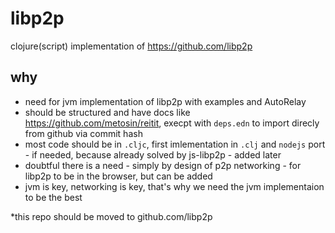 # libp2p
clojure(script) implementation of https://github.com/libp2p

## why

- need for jvm implementation of libp2p with examples and AutoRelay
- should be structured and have docs like https://github.com/metosin/reitit, execpt with `deps.edn` to import direcly from github via commit hash
- most code should be in `.cljc`, first imlementation in `.clj` and `nodejs` port - if needed, because already solved by js-libp2p - added later
- doubtful there is a need - simply by design of p2p networking - for libp2p to be in the browser, but can be added
- jvm is key, networking is key, that's why we need the jvm implementaion to be the best

*this repo should be moved to github.com/libp2p
